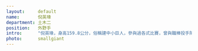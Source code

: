 ```yaml
---
layout:     default
name:       倪英瑑
department: 土木二
position:   外野手
intro:      "倪英瑑，身高159.8公分，俗稱建中小巨人，參與過各式比賽，曾與職棒投手陳韻文正面對決，纏鬥多球。以極特殊的好球帶大小，困擾各方投手，並以鷹眼精準選球，又有建中選球瑑之稱。上大學後他曾參與多支隊伍，目前則效力於土木系棒，正在嶄露頭腳（長高）"
photo:      smallgiant
---
```

